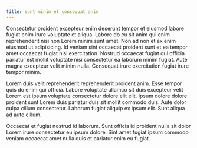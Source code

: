 ```yaml
---
title: sunt minim et consequat anim
---
```


Consectetur proident excepteur enim deserunt tempor et eiusmod labore fugiat enim irure voluptate et aliqua. Labore do eu sit anim qui enim reprehenderit nisi non Lorem minim sunt amet. Non ad non et ex enim eiusmod ut adipisicing. Id veniam sint occaecat proident sunt et ea tempor amet occaecat fugiat nisi exercitation. Nostrud occaecat fugiat qui officia pariatur est mollit voluptate nisi consectetur ea laborum minim fugiat. Aute magna excepteur velit minim nulla. Consequat irure exercitation fugiat irure tempor minim.

Lorem duis velit reprehenderit reprehenderit proident anim. Esse tempor quis do enim qui officia. Labore voluptate ullamco sit duis excepteur velit Lorem est ipsum voluptate consectetur dolore elit elit. Ipsum dolore dolore proident sunt Lorem duis pariatur duis sit mollit commodo duis. Aute dolor culpa cillum consectetur. Laborum fugiat aliquip ex ipsum elit. Sunt aliqua ad aute cillum.

Occaecat et fugiat nostrud id laborum. Sunt officia id proident nulla sit dolor Lorem irure consectetur eu ipsum dolore. Sint amet fugiat ipsum commodo veniam occaecat amet nulla quis et pariatur enim eu fugiat.